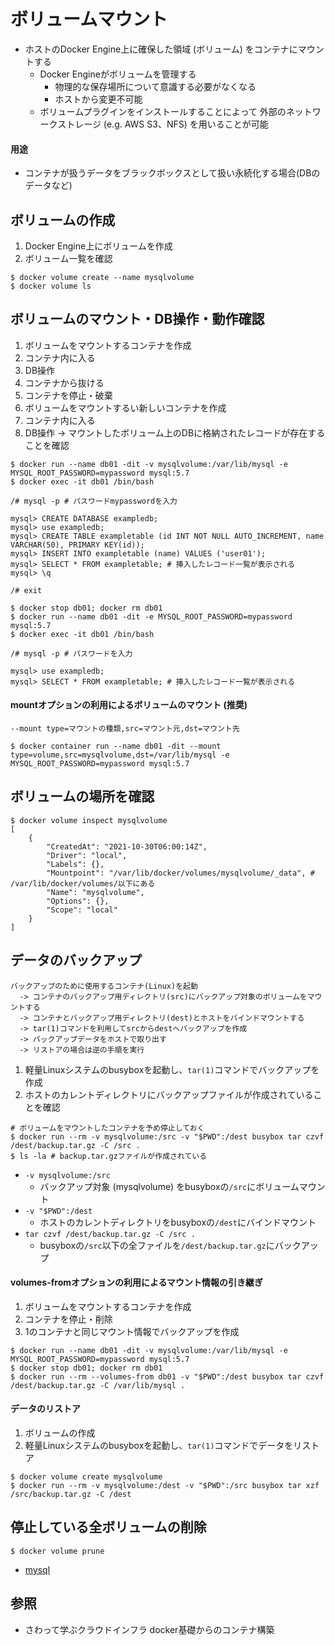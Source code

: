 # ボリュームマウント
- ホストのDocker Engine上に確保した領域 (ボリューム) をコンテナにマウントする
  - Docker Engineがボリュームを管理する
    - 物理的な保存場所について意識する必要がなくなる
    - ホストから変更不可能
  - ボリュームプラグインをインストールすることによって
    外部のネットワークストレージ (e.g. AWS S3、NFS) を用いることが可能

#### 用途
- コンテナが扱うデータをブラックボックスとして扱い永続化する場合(DBのデータなど)

## ボリュームの作成
1. Docker Engine上にボリュームを作成
2. ボリューム一覧を確認

```
$ docker volume create --name mysqlvolume
$ docker volume ls
```

## ボリュームのマウント・DB操作・動作確認
1. ボリュームをマウントするコンテナを作成
2. コンテナ内に入る
3. DB操作
4. コンテナから抜ける
5. コンテナを停止・破棄
6. ボリュームをマウントするい新しいコンテナを作成
7. コンテナ内に入る
8. DB操作 -> マウントしたボリューム上のDBに格納されたレコードが存在することを確認

```
$ docker run --name db01 -dit -v mysqlvolume:/var/lib/mysql -e MYSQL_ROOT_PASSWORD=mypassword mysql:5.7
$ docker exec -it db01 /bin/bash

/# mysql -p # パスワードmypasswordを入力

mysql> CREATE DATABASE exampledb;
mysql> use exampledb;
mysql> CREATE TABLE exampletable (id INT NOT NULL AUTO_INCREMENT, name VARCHAR(50), PRIMARY KEY(id));
mysql> INSERT INTO exampletable (name) VALUES ('user01');
mysql> SELECT * FROM exampletable; # 挿入したレコード一覧が表示される
mysql> \q

/# exit

$ docker stop db01; docker rm db01
$ docker run --name db01 -dit -e MYSQL_ROOT_PASSWORD=mypassword mysql:5.7
$ docker exec -it db01 /bin/bash

/# mysql -p # パスワードを入力

mysql> use exampledb;
mysql> SELECT * FROM exampletable; # 挿入したレコード一覧が表示される
```

#### mountオプションの利用によるボリュームのマウント (推奨)
```
--mount type=マウントの種類,src=マウント元,dst=マウント先
```

```
$ docker container run --name db01 -dit --mount type=volume,src=mysqlvolume,dst=/var/lib/mysql -e MYSQL_ROOT_PASSWORD=mypassword mysql:5.7
```

## ボリュームの場所を確認
```
$ docker volume inspect mysqlvolume
[
    {
        "CreatedAt": "2021-10-30T06:00:14Z",
        "Driver": "local",
        "Labels": {},
        "Mountpoint": "/var/lib/docker/volumes/mysqlvolume/_data", # /var/lib/docker/volumes/以下にある
        "Name": "mysqlvolume",
        "Options": {},
        "Scope": "local"
    }
]
```

## データのバックアップ

```
バックアップのために使用するコンテナ(Linux)を起動
  -> コンテナのバックアップ用ディレクトリ(src)にバックアップ対象のボリュームをマウントする
  -> コンテナとバックアップ用ディレクトリ(dest)とホストをバインドマウントする
  -> tar(1)コマンドを利用してsrcからdestへバックアップを作成
  -> バックアップデータをホストで取り出す
  -> リストアの場合は逆の手順を実行
```

1. 軽量Linuxシステムのbusyboxを起動し、`tar(1)`コマンドでバックアップを作成
2. ホストのカレントディレクトリにバックアップファイルが作成されていることを確認

```
# ボリュームをマウントしたコンテナを予め停止しておく
$ docker run --rm -v mysqlvolume:/src -v "$PWD":/dest busybox tar czvf /dest/backup.tar.gz -C /src .
$ ls -la # backup.tar.gzファイルが作成されている
```

- `-v mysqlvolume:/src`
  - バックアップ対象 (mysqlvolume) をbusyboxの`/src`にボリュームマウント
- `-v "$PWD":/dest`
  - ホストのカレントディレクトリをbusyboxの`/dest`にバインドマウント
- `tar czvf /dest/backup.tar.gz -C /src .`
  - busyboxの`/src`以下の全ファイルを`/dest/backup.tar.gz`にバックアップ

#### volumes-fromオプションの利用によるマウント情報の引き継ぎ
1. ボリュームをマウントするコンテナを作成
2. コンテナを停止・削除
3. 1のコンテナと同じマウント情報でバックアップを作成
```
$ docker run --name db01 -dit -v mysqlvolume:/var/lib/mysql -e MYSQL_ROOT_PASSWORD=mypassword mysql:5.7
$ docker stop db01; docker rm db01
$ docker run --rm --volumes-from db01 -v "$PWD":/dest busybox tar czvf /dest/backup.tar.gz -C /var/lib/mysql .
```

#### データのリストア
1. ボリュームの作成
2. 軽量Linuxシステムのbusyboxを起動し、`tar(1)`コマンドでデータをリストア

```
$ docker volume create mysqlvolume
$ docker run --rm -v mysqlvolume:/dest -v "$PWD":/src busybox tar xzf /src/backup.tar.gz -C /dest
```

## 停止している全ボリュームの削除

```
$ docker volume prune
```

- [mysql](https://hub.docker.com/_/mysql)

## 参照
- さわって学ぶクラウドインフラ docker基礎からのコンテナ構築
